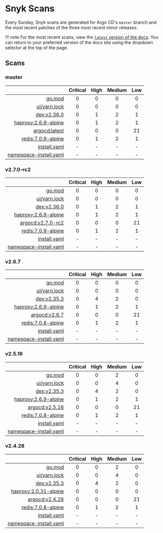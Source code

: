 # Snyk Scans

Every Sunday, Snyk scans are generated for Argo CD's `master` branch and the most recent patches of the three most
recent minor releases.

!!! note
    For the most recent scans, view the [`latest` version of the docs](https://argo-cd.readthedocs.io/en/latest/snyk/).
    You can return to your preferred version of the docs site using the dropdown selector at the top of the page.

## Scans

### master

|    | Critical | High | Medium | Low |
|---:|:--------:|:----:|:------:|:---:|
| [go.mod](master/argocd-test.html) | 0 | 0 | 0 | 0 |
| [ui/yarn.lock](master/argocd-test.html) | 0 | 0 | 0 | 0 |
| [dex:v2.36.0](master/ghcr.io_dexidp_dex_v2.36.0.html) | 0 | 1 | 2 | 1 |
| [haproxy:2.6.9-alpine](master/haproxy_2.6.9-alpine.html) | 0 | 1 | 2 | 1 |
| [argocd:latest](master/quay.io_argoproj_argocd_latest.html) | 0 | 0 | 0 | 21 |
| [redis:7.0.9-alpine](master/redis_7.0.9-alpine.html) | 0 | 1 | 2 | 1 |
| [install.yaml](master/argocd-iac-install.html) | - | - | - | - |
| [namespace-install.yaml](master/argocd-iac-namespace-install.html) | - | - | - | - |

### v2.7.0-rc2

|    | Critical | High | Medium | Low |
|---:|:--------:|:----:|:------:|:---:|
| [go.mod](v2.7.0-rc2/argocd-test.html) | 0 | 0 | 0 | 0 |
| [ui/yarn.lock](v2.7.0-rc2/argocd-test.html) | 0 | 0 | 0 | 0 |
| [dex:v2.36.0](v2.7.0-rc2/ghcr.io_dexidp_dex_v2.36.0.html) | 0 | 1 | 2 | 1 |
| [haproxy:2.6.9-alpine](v2.7.0-rc2/haproxy_2.6.9-alpine.html) | 0 | 1 | 2 | 1 |
| [argocd:v2.7.0-rc2](v2.7.0-rc2/quay.io_argoproj_argocd_v2.7.0-rc2.html) | 0 | 0 | 0 | 21 |
| [redis:7.0.9-alpine](v2.7.0-rc2/redis_7.0.9-alpine.html) | 0 | 1 | 2 | 1 |
| [install.yaml](v2.7.0-rc2/argocd-iac-install.html) | - | - | - | - |
| [namespace-install.yaml](v2.7.0-rc2/argocd-iac-namespace-install.html) | - | - | - | - |

### v2.6.7

|    | Critical | High | Medium | Low |
|---:|:--------:|:----:|:------:|:---:|
| [go.mod](v2.6.7/argocd-test.html) | 0 | 0 | 0 | 0 |
| [ui/yarn.lock](v2.6.7/argocd-test.html) | 0 | 0 | 0 | 0 |
| [dex:v2.35.3](v2.6.7/ghcr.io_dexidp_dex_v2.35.3.html) | 0 | 4 | 2 | 0 |
| [haproxy:2.6.9-alpine](v2.6.7/haproxy_2.6.9-alpine.html) | 0 | 1 | 2 | 1 |
| [argocd:v2.6.7](v2.6.7/quay.io_argoproj_argocd_v2.6.7.html) | 0 | 0 | 0 | 21 |
| [redis:7.0.8-alpine](v2.6.7/redis_7.0.8-alpine.html) | 0 | 1 | 2 | 1 |
| [install.yaml](v2.6.7/argocd-iac-install.html) | - | - | - | - |
| [namespace-install.yaml](v2.6.7/argocd-iac-namespace-install.html) | - | - | - | - |

### v2.5.16

|    | Critical | High | Medium | Low |
|---:|:--------:|:----:|:------:|:---:|
| [go.mod](v2.5.16/argocd-test.html) | 0 | 0 | 2 | 0 |
| [ui/yarn.lock](v2.5.16/argocd-test.html) | 0 | 0 | 4 | 0 |
| [dex:v2.35.3](v2.5.16/ghcr.io_dexidp_dex_v2.35.3.html) | 0 | 4 | 2 | 0 |
| [haproxy:2.6.9-alpine](v2.5.16/haproxy_2.6.9-alpine.html) | 0 | 1 | 2 | 1 |
| [argocd:v2.5.16](v2.5.16/quay.io_argoproj_argocd_v2.5.16.html) | 0 | 0 | 0 | 21 |
| [redis:7.0.8-alpine](v2.5.16/redis_7.0.8-alpine.html) | 0 | 1 | 2 | 1 |
| [install.yaml](v2.5.16/argocd-iac-install.html) | - | - | - | - |
| [namespace-install.yaml](v2.5.16/argocd-iac-namespace-install.html) | - | - | - | - |

### v2.4.28

|    | Critical | High | Medium | Low |
|---:|:--------:|:----:|:------:|:---:|
| [go.mod](v2.4.28/argocd-test.html) | 0 | 0 | 2 | 0 |
| [ui/yarn.lock](v2.4.28/argocd-test.html) | 0 | 0 | 4 | 0 |
| [dex:v2.35.3](v2.4.28/ghcr.io_dexidp_dex_v2.35.3.html) | 0 | 4 | 2 | 0 |
| [haproxy:2.0.31-alpine](v2.4.28/haproxy_2.0.31-alpine.html) | 0 | 0 | 0 | 0 |
| [argocd:v2.4.28](v2.4.28/quay.io_argoproj_argocd_v2.4.28.html) | 0 | 0 | 0 | 21 |
| [redis:7.0.8-alpine](v2.4.28/redis_7.0.8-alpine.html) | 0 | 1 | 2 | 1 |
| [install.yaml](v2.4.28/argocd-iac-install.html) | - | - | - | - |
| [namespace-install.yaml](v2.4.28/argocd-iac-namespace-install.html) | - | - | - | - |
